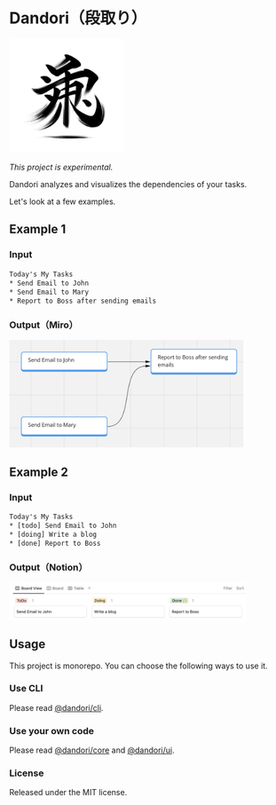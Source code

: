 # Dandori（段取り）

<img src="./media/dandori.png" alt="dandori" width="206">

*This project is experimental.*

Dandori analyzes and visualizes the dependencies of your tasks.

Let's look at a few examples.

## Example 1

### Input

```text
Today's My Tasks
* Send Email to John
* Send Email to Mary
* Report to Boss after sending emails
```

### Output（Miro）

<img src="./media/miro_example.png" alt="miro output example" width="422">

## Example 2

### Input

```text
Today's My Tasks
* [todo] Send Email to John
* [doing] Write a blog
* [done] Report to Boss
```

### Output（Notion）

<img src="./media/notion_example.png" alt="notion output example" width="426">

## Usage

This project is monorepo. You can choose the following ways to use it.

### Use CLI

Please read [@dandori/cli](./packages/cli/README.md).

### Use your own code

Please read [@dandori/core](./packages/core/README.md) and [@dandori/ui](./packages/ui/README.md).

### License

Released under the MIT license.